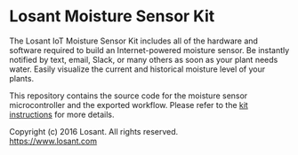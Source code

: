 # Losant Moisture Sensor Kit

The Losant IoT Moisture Sensor Kit includes all of the hardware and software required to build an Internet-powered moisture sensor. Be instantly notified by text, email, Slack, or many others as soon as your plant needs water. Easily visualize the current and historical moisture level of your plants.

This repository contains the source code for the moisture sensor microcontroller and the exported workflow. Please refer to the [kit instructions](https://www.losant.com/kit) for more details.

Copyright (c) 2016 Losant. All rights reserved. <br />
https://www.losant.com
